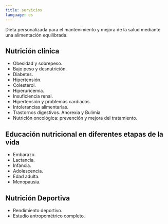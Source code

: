 ```yaml
---
title: servicios
language: es
---
```

Dieta personalizada para el mantenimiento y mejora de la salud mediante una alimentación equilibrada.

## Nutrición clínica

- Obesidad y sobrepeso.
- Bajo peso y desnutrición.
- Diabetes.
- Hipertensión.
- Colesterol.
- Hiperuricemia.
- Insuficiencia renal.
- Hipertensión y problemas cardiacos.
- Intolerancias alimentarias.
- Trastornos digestivos. Anorexia y Bulimia
- Nutrición oncológica: prevención y mejora del tratamiento.

## Educación nutricional en diferentes etapas de la vida

- Embarazo.
- Lactancia.
- Infancia.
- Adolescencia.
- Edad adulta.
- Menopausia.

## Nutrición Deportiva

- Rendimiento deportivo.
- Estudio antropométrico completo.
